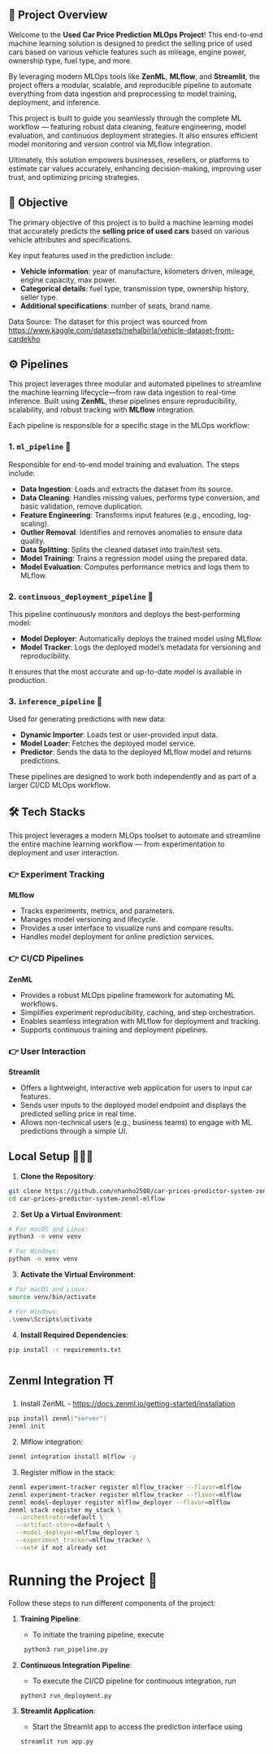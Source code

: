 ## 🏁 Project Overview

Welcome to the **Used Car Price Prediction MLOps Project**! This end-to-end machine learning solution is designed to predict the selling price of used cars based on various vehicle features such as mileage, engine power, ownership type, fuel type, and more.

By leveraging modern MLOps tools like **ZenML**, **MLflow**, and **Streamlit**, the project offers a modular, scalable, and reproducible pipeline to automate everything from data ingestion and preprocessing to model training, deployment, and inference.

This project is built to guide you seamlessly through the complete ML workflow — featuring robust data cleaning, feature engineering, model evaluation, and continuous deployment strategies. It also ensures efficient model monitoring and version control via MLflow integration.

Ultimately, this solution empowers businesses, resellers, or platforms to estimate car values accurately, enhancing decision-making, improving user trust, and optimizing pricing strategies.

## 🎯 Objective

The primary objective of this project is to build a machine learning model that accurately predicts the **selling price of used cars** based on various vehicle attributes and specifications.

Key input features used in the prediction include:

- **Vehicle information**: year of manufacture, kilometers driven, mileage, engine capacity, max power.
- **Categorical details**: fuel type, transmission type, ownership history, seller type.
- **Additional specifications**: number of seats, brand name.

Data Source: The dataset for this project was sourced from https://www.kaggle.com/datasets/nehalbirla/vehicle-dataset-from-cardekho


## ⚙ Pipelines

This project leverages three modular and automated pipelines to streamline the machine learning lifecycle—from raw data ingestion to real-time inference. Built using **ZenML**, these pipelines ensure reproducibility, scalability, and robust tracking with **MLflow** integration.

Each pipeline is responsible for a specific stage in the MLOps workflow:

### 1. `ml_pipeline` 🚂

Responsible for end-to-end model training and evaluation. The steps include:

- **Data Ingestion**: Loads and extracts the dataset from its source.
- **Data Cleaning**: Handles missing values, performs type conversion, and basic validation, remove duplication.
- **Feature Engineering**: Transforms input features (e.g., encoding, log-scaling).
- **Outlier Removal**: Identifies and removes anomalies to ensure data quality.
- **Data Splitting**: Splits the cleaned dataset into train/test sets.
- **Model Training**: Trains a regression model using the prepared data.
- **Model Evaluation**: Computes performance metrics and logs them to MLflow.

### 2. `continuous_deployment_pipeline` 🚀

This pipeline continuously monitors and deploys the best-performing model:

- **Model Deployer**: Automatically deploys the trained model using MLflow.
- **Model Tracker**: Logs the deployed model’s metadata for versioning and reproducibility.

It ensures that the most accurate and up-to-date model is available in production.

### 3. `inference_pipeline` 🧠

Used for generating predictions with new data:

- **Dynamic Importer**: Loads test or user-provided input data.
- **Model Loader**: Fetches the deployed model service.
- **Predictor**: Sends the data to the deployed MLflow model and returns predictions.

These pipelines are designed to work both independently and as part of a larger CI/CD MLOps workflow.

## 🛠️ Tech Stacks

This project leverages a modern MLOps toolset to automate and streamline the entire machine learning workflow — from experimentation to deployment and user interaction.

### 👉 Experiment Tracking

**MLflow**  
- Tracks experiments, metrics, and parameters.  
- Manages model versioning and lifecycle.  
- Provides a user interface to visualize runs and compare results.  
- Handles model deployment for online prediction services.

### 👉 CI/CD Pipelines

**ZenML**  
- Provides a robust MLOps pipeline framework for automating ML workflows.  
- Simplifies experiment reproducibility, caching, and step orchestration.  
- Enables seamless integration with MLflow for deployment and tracking.  
- Supports continuous training and deployment pipelines.

### 👉 User Interaction

**Streamlit**  
- Offers a lightweight, interactive web application for users to input car features.  
- Sends user inputs to the deployed model endpoint and displays the predicted selling price in real time.  
- Allows non-technical users (e.g., business teams) to engage with ML predictions through a simple UI.


## Local Setup 👨🏼‍💻
1. **Clone the Repository**:
```bash
git clone https://github.com/nhanho2508/car-prices-predictor-system-zenml-mlflow.git
cd car-prices-predictor-system-zenml-mlflow
```

2. **Set Up a Virtual Environment**:
```bash
# For macOS and Linux:
python3 -m venv venv

# For Windows:
python -m venv venv
```

3. **Activate the Virtual Environment**:
```bash
# For macOS and Linux:
source venv/bin/activate

# For Windows:
.\venv\Scripts\activate
```

4. **Install Required Dependencies**:
```bash
pip install -r requirements.txt
```

## Zenml Integration ⛩️
1. Install ZenML - https://docs.zenml.io/getting-started/installation 
```bash
pip install zenml["server"]
zenml init   
```

2. Mlflow integration:
```bash
zenml integration install mlflow -y
```

3. Register mlflow in the stack:
```bash   
zenml experiment-tracker register mlflow_tracker --flavor=mlflow
zenml experiment-tracker register mlflow_tracker --flavor=mlflow
zenml model-deployer register mlflow_deployer --flavor=mlflow
zenml stack register my_stack \
  --orchestrator=default \
  --artifact-store=default \
  --model_deployer=mlflow_deployer \
  --experiment_tracker=mlflow_tracker \
  --set# if not already set
```


# Running the Project 🏃

Follow these steps to run different components of the project:

1. **Training Pipeline**: 
   - To initiate the training pipeline, execute 

   ```bash
    python3 run_pipeline.py
    ```
2. **Continuous Integration Pipeline**:
   - To execute the CI/CD pipeline for continuous integration, run

   ```bash
   python3 run_deployment.py
   ```

3. **Streamlit Application**:
   - Start the Streamlit app to access the prediction interface using
   
    ```bash
   streamlit run app.py
   ```  
 